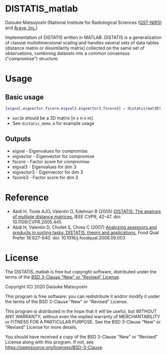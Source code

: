 # DISTATIS_matlab
Daisuke Matsuyoshi (National Institute for Radiological Sciences ([QST-NIRS](https://www.qst.go.jp/site/qst-english/)) and [Araya, Inc.](https://www.araya.org/))

Implementation of DISTATIS written in MATLAB. DISTATIS is a generalization of classial multidimensional scaling and handles several sets of data tables (distance matrix or dissimilarity matrix) collected on the same set of observations, combining datasets into a common consensus ("compromise") structure.


# Usage

## Basic usage
```matlab
[eigval,eigvector,fscore,eigval3,eigvector3,fscore3] = distatis(mat3D);
```

- `mat3D` should be a 3D matrix [n x n x m]. 
- See `distatis_demo.m` for example usage

## Outputs
- eigval         - Eigenvalues for compromise
- eigvector      - Eigenvector for compromise
- fscore         - Factor score for compromise
- eigval3        - Eigenvalues for dim 3
- eigvector3     - Eigenvector for dim 3
- fscore3        - Factor score for dim 3

# Reference
- Abdi H, Toole AJO, Valentin D, Edelman B (2005) [DISTATIS: The analysis of multiple distance matrices.](https://ieeexplore.ieee.org/document/1565340) IEEE CVPR, 42-47. doi: 10.1109/CVPR.2005.445
- Abdi H, Valentin D, Chollet S, Chrea C (2007) [Analyzing assessors and products in sorting tasks: DISTATIS, theory and applications.](https://www.sciencedirect.com/science/article/abs/pii/S0950329306001236) Food Qual Prefer 18:627-640. doi: 10.1016/j.foodqual.2006.09.003

# License
The DISTATIS_matlab is free but copyright software, distributed under the terms of the [BSD 3-Clause "New" or "Revised" License](https://choosealicense.com/licenses/bsd-3-clause/).

Copyright (C) 2020 Daisuke Matsuyoshi

This program is free software: you can redistribute it and/or modify it under the terms of the BSD 3-Clause "New" or "Revised" License.

This program is distributed in the hope that it will be useful, but WITHOUT ANY WARRANTY; without even the implied warranty of MERCHANTABILITY or FITNESS FOR A PARTICULAR PURPOSE. See the BSD 3-Clause "New" or "Revised" License for more details.

You should have received a copy of the BSD 3-Clause "New" or "Revised" License along with this program. If not, see <https://opensource.org/licenses/BSD-3-Clause>.
